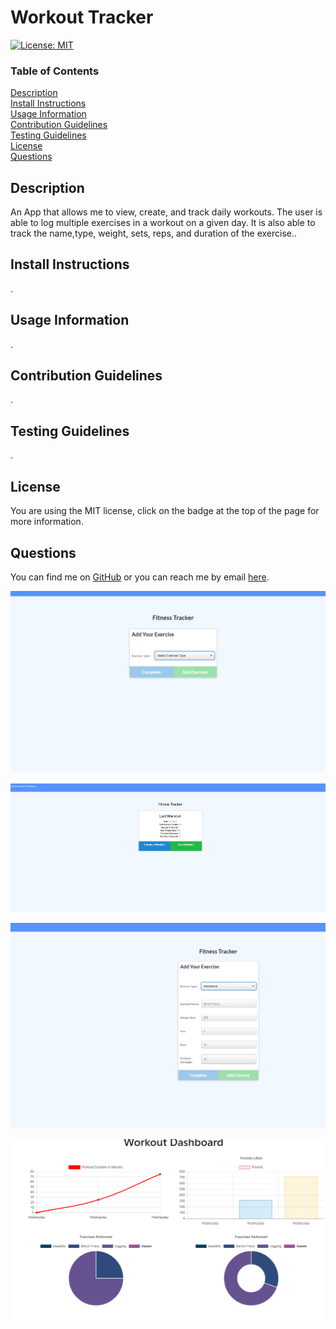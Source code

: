 
# Workout Tracker

[![License: MIT](https://img.shields.io/badge/License-MIT-yellow.svg)](https://opensource.org/licenses/MIT)

### Table of Contents  
[Description](#Description)\
[Install Instructions](#Install-Instructions)\
[Usage Information](#Usage-Information)\
[Contribution Guidelines](#Contribution-Guidelines)\
[Testing Guidelines](#Testing-Guidelines)\
[License](#License)\
[Questions](#Questions)



## Description
An App that allows me to view, create, and track daily workouts. The user is able to log multiple exercises in a workout on a given day. It is also able to track the name,type, weight, sets, reps, and duration of the exercise..


## Install Instructions
.


## Usage Information
.


## Contribution Guidelines
.


## Testing Guidelines
.


## License
You are using the MIT license, click on the badge at the top of the page for more information.


## Questions
You can find me on [GitHub](https://github.com/AdamAranha) or you can reach me by email [here](mailto:a3aranha@gmail.com).

![Screenshot](assets\newWorkout.PNG)

![Screenshot](assets\TrackerLanding.PNG)

![Screenshot](assets\workout.PNG)

![Screenshot](assets\dashboard.PNG)